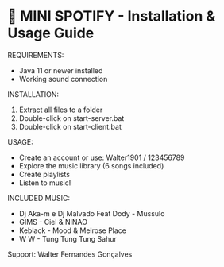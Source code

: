 🎵 MINI SPOTIFY - Installation & Usage Guide
===========================================

REQUIREMENTS:
- Java 11 or newer installed
- Working sound connection

INSTALLATION:
1. Extract all files to a folder
2. Double-click on start-server.bat
3. Double-click on start-client.bat

USAGE:
- Create an account or use: Walter1901 / 123456789
- Explore the music library (6 songs included)
- Create playlists
- Listen to music!

INCLUDED MUSIC:
- Dj Aka-m e Dj Malvado Feat Dody - Mussulo
- GIMS - Ciel & NINAO
- Keblack - Mood & Melrose Place
- W W - Tung Tung Tung Sahur

Support: Walter Fernandes Gonçalves